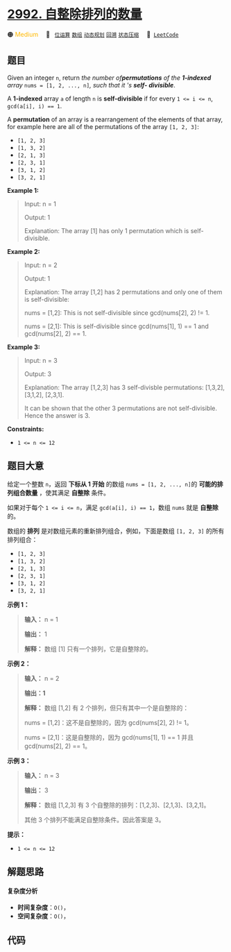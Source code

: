 # [2992. 自整除排列的数量](https://leetcode.com/problems/number-of-self-divisible-permutations)

🟠 <font color=#ffb800>Medium</font>&emsp; 🔖&ensp; [`位运算`](/tag/bit-manipulation.md) [`数组`](/tag/array.md) [`动态规划`](/tag/dynamic-programming.md) [`回溯`](/tag/backtracking.md) [`状态压缩`](/tag/bitmask.md)&emsp; 🔗&ensp;[`LeetCode`](https://leetcode.com/problems/number-of-self-divisible-permutations)

## 题目

Given an integer `n`, return _the number of**permutations** of the
**1-indexed** array_ `nums = [1, 2, ..., n]`_, such that it 's **self-
divisible**_.

A **1-indexed** array `a` of length `n` is **self-divisible** if for every `1
<= i <= n`, `gcd(a[i], i) == 1`.

A **permutation** of an array is a rearrangement of the elements of that
array, for example here are all of the permutations of the array `[1, 2, 3]`:

  * `[1, 2, 3]`
  * `[1, 3, 2]`
  * `[2, 1, 3]`
  * `[2, 3, 1]`
  * `[3, 1, 2]`
  * `[3, 2, 1]`



**Example 1:**

> Input: n = 1
> 
> Output: 1
> 
> Explanation: The array [1] has only 1 permutation which is self-divisible.

**Example 2:**

> Input: n = 2
> 
> Output: 1
> 
> Explanation: The array [1,2] has 2 permutations and only one of them is self-divisible:
> 
> nums = [1,2]: This is not self-divisible since gcd(nums[2], 2) != 1.
> 
> nums = [2,1]: This is self-divisible since gcd(nums[1], 1) == 1 and gcd(nums[2], 2) == 1.

**Example 3:**

> Input: n = 3
> 
> Output: 3
> 
> Explanation: The array [1,2,3] has 3 self-divisble permutations: [1,3,2], [3,1,2], [2,3,1].
> 
> It can be shown that the other 3 permutations are not self-divisible. Hence the answer is 3.

**Constraints:**

  * `1 <= n <= 12`


## 题目大意

给定一个整数 `n`，返回 **下标从 1 开始** 的数组 `nums = [1, 2, ..., n]`的 **可能的排列组合数量** ，使其满足
**自整除** 条件。

如果对于每个 `1 <= i <= n`，满足 `gcd(a[i], i) == 1`，数组 `nums` 就是 **自整除** 的。

数组的 **排列**  是对数组元素的重新排列组合，例如，下面是数组 `[1, 2, 3]` 的所有排列组合：

  * `[1, 2, 3]`
  * `[1, 3, 2]`
  * `[2, 1, 3]`
  * `[2, 3, 1]`
  * `[3, 1, 2]`
  * `[3, 2, 1]`



**示例 1：**

> 
> 
> 
> 
> 
> **输入：** n = 1
> 
> **输出：** 1
> 
> **解释：** 数组 [1] 只有一个排列，它是自整除的。
> 
> 

**示例 2：**

> 
> 
> 
> 
> 
> **输入：** n = 2
> 
> **输出：1**
> 
> **解释：** 数组 [1,2] 有 2 个排列，但只有其中一个是自整除的：
> 
> nums = [1,2]：这不是自整除的，因为 gcd(nums[2], 2) != 1。
> 
> nums = [2,1]：这是自整除的，因为 gcd(nums[1], 1) == 1 并且 gcd(nums[2], 2) == 1。
> 
> 

**示例 3：**

> 
> 
> 
> 
> 
> **输入：** n = 3
> 
> **输出：** 3
> 
> **解释：** 数组 [1,2,3] 有 3 个自整除的排列：[1,2,3]、[2,1,3]、[3,2,1]。
> 
> 其他 3 个排列不能满足自整除条件。因此答案是 3。
> 
> 



**提示：**

  * `1 <= n <= 12`


## 解题思路

#### 复杂度分析

- **时间复杂度**：`O()`，
- **空间复杂度**：`O()`，

## 代码

```javascript

```